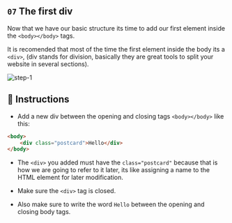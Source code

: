 ## `07` The first div

Now that we have our basic structure its time to add our first element inside the `<body></body>` tags.

It is recomended that most of the time the first element inside the body its a `<div>`, (div stands for division, basically they are great tools to split your website in several sections).

![step-1](../assets/07-the-first-div.png?raw=true)

## 📝 Instructions

- Add a new div between the opening and closing tags `<body></body>` like this:

```html
<body>
    <div class="postcard">Hello</div>
</body>
```

- The `<div>` you added must have the `class="postcard"` because that is how we are going to refer to it later, its like assigning a name to the HTML element for later modification.

- Make sure the `<div>` tag is closed.

- Also make sure to write the word `Hello` between the opening and closing body tags.